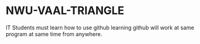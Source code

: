 # NWU-VAAL-TRIANGLE
IT Students must learn how to use github 
learning github will work at same program at same time from anywhere.

